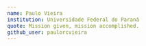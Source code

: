 ```yaml
---
name: Paulo Vieira
institution: Universidade Federal do Paraná
quote: Mission given, mission accomplished.
github_user: paulorcvieira
---
```

